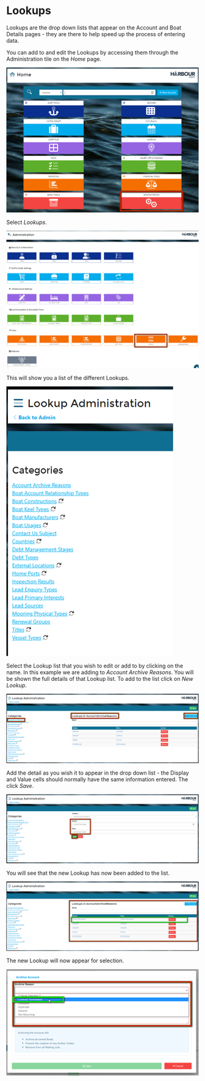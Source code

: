 # Lookups #

Lookups are the drop down lists that appear on the Account and Boat Details pages - they are there to help speed up the process of entering data.

You can add to and edit the Lookups by accessing them through the Administration tile on the *Home* page.

![image-20220711151509589](image-20220711151509589.png)

Select *Lookups*.

![image-20220711151628225](image-20220711151628225.png)

This will show you a list of the different Lookups.

![image-20220711151659802](image-20220711151659802.png)

Select the Lookup list that you wish to edit or add to by clicking on the name.  In this example we are adding to *Account Archive Reasons*.  You will be shown the full details of that Lookup list.  To add to the list click on *New Lookup*.

![image-20220711152056363](image-20220711152056363.png)

Add the detail as you wish it to appear in the drop down list - the Display and Value cells should normally have the same information entered.  The click *Save*.

![image-20220711152203734](image-20220711152203734.png)

You will see that the new Lookup has now been added to the list.

![image-20220711152305651](image-20220711152305651.png)

The new Lookup will now appear for selection.

![image-20220711152606307](image-20220711152606307.png)

